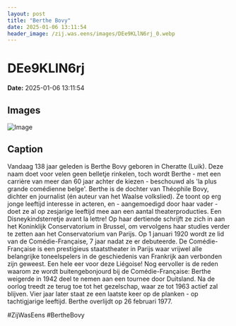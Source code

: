 ```yaml
---
layout: post
title: "Berthe Bovy"
date: 2025-01-06 13:11:54
header_image: /zij.was.eens/images/DEe9KLlN6rj_0.webp
---
```


# DEe9KLlN6rj

**Date:** 2025-01-06 13:11:54

## Images

![Image](/zij.was.eens/images/DEe9KLlN6rj_0.webp)

## Caption

Vandaag 138 jaar geleden is Berthe Bovy geboren in Cheratte (Luik). Deze naam doet voor velen geen belletje rinkelen, toch wordt Berthe - met een carrière van meer dan 60 jaar achter de kiezen - beschouwd als 'la plus grande comédienne belge'. Berthe is de dochter van Théophile Bovy, dichter en journalist (én auteur van het Waalse volkslied). Ze toont op erg jonge leeftijd interesse in acteren, en - aangemoedigd door haar vader - doet ze al op zesjarige leeftijd mee aan een aantal theaterproducties. Een Disneykindsterretje avant la lettre! Op haar dertiende schrijft ze zich in aan het Koninklijk Conservatorium in Brussel, om vervolgens haar studies verder te zetten aan het Conservatorium van Parijs. Op 1 januari 1920 wordt ze lid van de Comédie-Française, 7 jaar nadat ze er debuteerde. De Comédie-Française is een prestigieus staatstheater in Parijs waar vrijwel alle belangrijke toneelspelers in de geschiedenis van Frankrijk aan verbonden zijn geweest. Een hele eer voor deze Liégoise! Nog eervoller is de reden waarom ze wordt buitengebonjourd bij de Comédie-Française: Berthe weigerde in 1942 deel te nemen aan een tournee door Duitsland. Na de oorlog treedt ze terug toe tot het gezelschap, waar ze tot 1963 actief zal blijven. Vier jaar later staat ze een laatste keer op de planken - op tachtigjarige leeftijd. Berthe overlijdt op 26 februari 1977.

#ZijWasEens #BertheBovy

